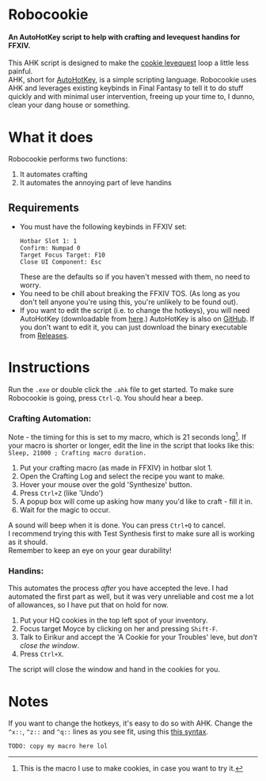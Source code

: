 # Robocookie

#### An AutoHotKey script to help with crafting and levequest handins for FFXIV.

This AHK script is designed to make the [cookie levequest](https://ffxiv.consolegameswiki.com/wiki/A_Cookie_for_Your_Troubles) loop a little less painful.  
AHK, short for [AutoHotKey](https://www.autohotkey.com/), is a simple scripting language. Robocookie uses AHK and leverages existing keybinds in Final Fantasy to tell it to do stuff quickly and with minimal user intervention, freeing up your time to, I dunno, clean your dang house or something.

# What it does

Robocookie performs two functions:
1. It automates crafting
2. It automates the annoying part of leve handins

## Requirements
- You must have the following keybinds in FFXIV set:
    ```
    Hotbar Slot 1: 1
    Confirm: Numpad 0
    Target Focus Target: F10
    Close UI Component: Esc
    ```
    These are the defaults so if you haven't messed with them, no need to worry.
- You need to be chill about breaking the FFXIV TOS. (As long as you don't tell anyone you're using this, you're unlikely to be found out).
- If you want to edit the script (i.e. to change the hotkeys), you will need AutoHotKey (downloadable from [here](https://www.autohotkey.com/download/ahk-install.exe).) AutoHotKey is also on [GitHub](https://github.com/Lexikos/AutoHotkey_L). If you don't want to edit it, you can just download the binary executable from [Releases](https://github.com/jade-doggerel/robocookie/releases).

# Instructions

Run the `.exe` or double click the `.ahk` file to get started. To make sure Robocookie is going, press `Ctrl-Q`. You should hear a beep.

### Crafting Automation:

Note - the timing for this is set to my macro, which is 21 seconds long[^1]. If your macro is shorter or longer, edit the line in the script that looks like this: `Sleep, 21000 ; Crafting macro duration.`

1. Put your crafting macro (as made in FFXIV) in hotbar slot 1.
2. Open the Crafting Log and select the recipe you want to make.
3. Hover your mouse over the gold 'Synthesize' button.
4. Press `Ctrl+Z` (like 'Undo')
5. A popup box will come up asking how many you'd like to craft - fill it in.
6. Wait for the magic to occur.

A sound will beep when it is done. You can press `Ctrl+Q` to cancel.  
I recommend trying this with Test Synthesis first to make sure all is working as it should.  
Remember to keep an eye on your gear durability!

### Handins:

This automates the process _after_ you have accepted the leve. I had automated the first part as well, but it was very unreliable and cost me a lot of allowances, so I have put that on hold for now.  

1. Put your HQ cookies in the top left spot of your inventory.
2. Focus target Moyce by clicking on her and pressing `Shift-F`.
3. Talk to Eirikur and accept the 'A Cookie for your Troubles' leve, but *don't close the window*.
4. Press `Ctrl+X`.

The script will close the window and hand in the cookies for you.

# Notes

If you want to change the hotkeys, it's easy to do so with AHK. Change the `^x::`, `^z::` and `^q::` lines as you see fit, using this [this syntax](https://www.autohotkey.com/docs/Hotkeys.htm).

[^1]: This is the macro I use to make cookies, in case you want to try it.
```
TODO: copy my macro here lol
```
